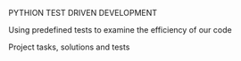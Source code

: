 PYTHION TEST DRIVEN DEVELOPMENT

Using predefined tests to examine the efficiency of our code

Project tasks, solutions and tests
